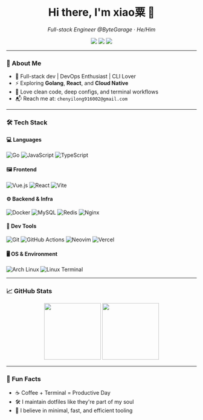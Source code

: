 <h1 align="center">Hi there, I'm xiao粟 👋</h1>
<p align="center">
  <em>Full-stack Engineer @ByteGarage · He/Him</em>  
</p>
<p align="center">
  <a href="mailto:chenyilong916002@gmail.com"><img src="https://img.shields.io/badge/Email-chenyilong916002@gmail.com-red?style=flat-square&logo=gmail"></a>
  <a href="https://bit-by-bit-dev.vercel.app"><img src="https://img.shields.io/badge/Portfolio-Bit by Bit-blue?style=flat-square&logo=vercel"></a>
  <a href="https://codeforces.com/profile/ByteGarage"><img src="https://img.shields.io/badge/Codeforces-ByteGarage-orange?style=flat-square&logo=codeforces"></a>
</p>

---

### 🚀 About Me

- 🧠 Full-stack dev | DevOps Enthusiast | CLI Lover
- ⚡ Exploring **Golang**, **React**, and **Cloud Native**
- 🧩 Love clean code, deep configs, and terminal workflows
- 📬 Reach me at: `chenyilong916002@gmail.com`

---

### 🛠️ Tech Stack

#### 💻 Languages
![Go](https://img.shields.io/badge/-Golang-00ADD8?style=flat-square&logo=go)
![JavaScript](https://img.shields.io/badge/-JavaScript-F7DF1E?style=flat-square&logo=javascript&logoColor=000)
![TypeScript](https://img.shields.io/badge/-TypeScript-3178C6?style=flat-square&logo=typescript&logoColor=fff)

#### 🖼️ Frontend
![Vue.js](https://img.shields.io/badge/-Vue-4FC08D?style=flat-square&logo=vue.js&logoColor=fff)
![React](https://img.shields.io/badge/-React-61DAFB?style=flat-square&logo=react)
![Vite](https://img.shields.io/badge/-Vite-646CFF?style=flat-square&logo=vite)

#### ⚙️ Backend & Infra
![Docker](https://img.shields.io/badge/-Docker-2496ED?style=flat-square&logo=docker)
![MySQL](https://img.shields.io/badge/-MySQL-4479A1?style=flat-square&logo=mysql)
![Redis](https://img.shields.io/badge/-Redis-DC382D?style=flat-square&logo=redis)
![Nginx](https://img.shields.io/badge/-Nginx-009639?style=flat-square&logo=nginx)

#### 🧰 Dev Tools
![Git](https://img.shields.io/badge/-Git-F05032?style=flat-square&logo=git)
![GitHub Actions](https://img.shields.io/badge/-GitHub%20Actions-2088FF?style=flat-square&logo=github-actions)
![Neovim](https://img.shields.io/badge/-Neovim-57A143?style=flat-square&logo=neovim)
![Vercel](https://img.shields.io/badge/-Vercel-000?style=flat-square&logo=vercel)

#### 🖥️ OS & Environment
![Arch Linux](https://img.shields.io/badge/-Arch%20Linux-1793D1?style=flat-square&logo=arch-linux)
![Linux Terminal](https://img.shields.io/badge/-Terminal-000000?style=flat-square&logo=gnome-terminal)

---

### 📈 GitHub Stats

<p align="center">
  <img src="https://github-readme-stats.vercel.app/api?username=Ronronner859&show_icons=true&theme=radical&hide=stars&count_private=true" height="150"/>
  <img src="https://github-readme-stats.vercel.app/api/top-langs/?username=Ronronner859&layout=compact&theme=radical" height="150"/>
</p>

---

### 🧩 Fun Facts

- ☕ Coffee + Terminal = Productive Day
- 🛠️ I maintain dotfiles like they're part of my soul
- 🚀 I believe in minimal, fast, and efficient tooling
